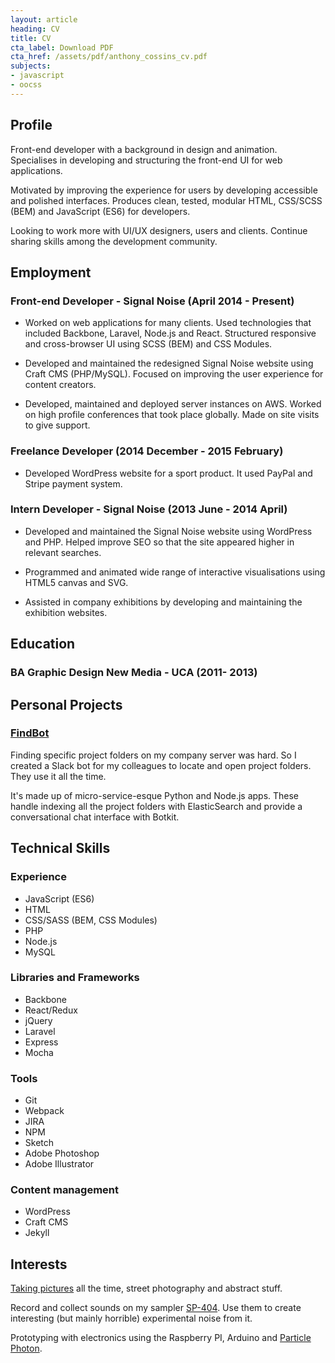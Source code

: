 ```yaml
---
layout: article
heading: CV
title: CV
cta_label: Download PDF
cta_href: /assets/pdf/anthony_cossins_cv.pdf
subjects:
- javascript
- oocss
---
```


## Profile
Front-end developer with a background in design and animation. Specialises in developing and structuring the front-end UI for web applications.

Motivated by improving the experience for users by developing accessible and polished interfaces. Produces clean, tested, modular HTML, CSS/SCSS (BEM) and JavaScript (ES6) for developers.

Looking to work more with UI/UX designers, users and clients.  Continue sharing skills among the development community.

## Employment

### Front-end Developer - Signal Noise (April 2014 - Present)
- Worked on web applications for many clients. Used technologies that included Backbone, Laravel, Node.js and React. Structured responsive and cross-browser UI using SCSS (BEM) and CSS Modules.

- Developed and maintained the redesigned Signal Noise website using Craft CMS (PHP/MySQL). Focused on improving the user experience for content creators.

- Developed, maintained and deployed server instances on AWS. Worked on high profile conferences that took place globally. Made on site visits to give support.

### Freelance Developer (2014 December - 2015 February)
- Developed WordPress website for a sport product. It used PayPal and Stripe payment system.

### Intern Developer - Signal Noise (2013 June - 2014 April)
- Developed and maintained the Signal Noise website using WordPress and PHP. Helped improve SEO so that the site appeared higher in relevant searches.

- Programmed and animated wide range of interactive visualisations using HTML5 canvas and SVG.

- Assisted in company exhibitions by developing and maintaining the exhibition websites.


## Education
### BA Graphic Design New Media - UCA (2011- 2013)

## Personal Projects
### [FindBot](/work/findbot)
Finding specific project folders on my company server was hard. So I created a Slack bot for my colleagues to locate and open project folders. They use it all the time.

It's made up of micro-service-esque Python and Node.js apps. These handle indexing all the project folders with ElasticSearch and provide a conversational chat interface with Botkit.

## Technical Skills
### Experience
- JavaScript (ES6)
- HTML
- CSS/SASS (BEM, CSS Modules)
- PHP
- Node.js
- MySQL

### Libraries and Frameworks
- Backbone
- React/Redux
- jQuery
- Laravel
- Express
- Mocha

### Tools
- Git
- Webpack
- JIRA
- NPM
- Sketch
- Adobe Photoshop
- Adobe Illustrator

### Content management
- WordPress
- Craft CMS
- Jekyll

## Interests
[Taking pictures](https://www.instagram.com/gnormanperry/) all the time, street photography and abstract stuff.

Record and collect sounds on my sampler [SP-404](https://en.wikipedia.org/wiki/Roland_SP-404). Use them to create interesting (but mainly horrible) experimental noise from it.

Prototyping with electronics using the Raspberry PI, Arduino and [Particle Photon](https://www.particle.io/products/hardware/photon-wifi-dev-kit).

